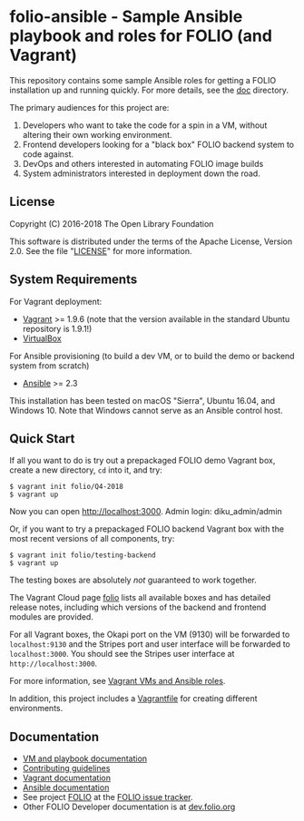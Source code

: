 # folio-ansible - Sample Ansible playbook and roles for FOLIO (and Vagrant)

This repository contains some sample Ansible roles for getting a FOLIO
installation up and running quickly. For more details, see the
[doc](doc/index.md) directory.

The primary audiences for this project are:

1. Developers who want to take the code for a spin in a VM, without
   altering their own working environment.
2. Frontend developers looking for a "black box" FOLIO backend system
   to code against.
3. DevOps and others interested in automating FOLIO image builds
4. System administrators interested in deployment down the road.

## License

Copyright (C) 2016-2018 The Open Library Foundation

This software is distributed under the terms of the Apache License,
Version 2.0. See the file "[LICENSE](LICENSE)" for more information.

## System Requirements

For Vagrant deployment:
* [Vagrant](https://www.vagrantup.com) \>= 1.9.6 (note that the
  version available in the standard Ubuntu repository is 1.9.1!)
* [VirtualBox](https://www.virtualbox.org)

For Ansible provisioning (to build a dev VM, or to build the demo or
backend system from scratch)
* [Ansible](http://docs.ansible.com/ansible/intro_installation.html) \>= 2.3

This installation has been tested on macOS "Sierra", Ubuntu 16.04, and
Windows 10. Note that Windows cannot serve as an Ansible control host.

## Quick Start

If all you want to do is try out a prepackaged FOLIO demo Vagrant box,
create a new directory, `cd` into it, and try:

    $ vagrant init folio/Q4-2018
    $ vagrant up

Now you can open [http://localhost:3000](http://localhost:3000).
Admin login: diku\_admin/admin

Or, if you want to try a prepackaged FOLIO backend Vagrant box with the
most recent versions of all components, try:

    $ vagrant init folio/testing-backend
    $ vagrant up

The testing boxes are absolutely _not_ guaranteed to work together.

The Vagrant Cloud page [folio](https://app.vagrantup.com/folio) lists
all available boxes and has
detailed release notes, including which versions of the backend and
frontend modules are provided.

For all Vagrant boxes, the Okapi port on the VM (9130) will be
forwarded to `localhost:9130` and the Stripes port and user interface
will be forwarded to `localhost:3000`. You should see the Stripes user
interface at `http://localhost:3000`.

For more information, see [Vagrant VMs and Ansible roles](doc/index.md).

In addition, this project includes a [Vagrantfile](Vagrantfile) for
creating different environments.

## Documentation

* [VM and playbook documentation](doc/index.md)
* [Contributing guidelines](CONTRIBUTING.md)
* [Vagrant documentation](https://www.vagrantup.com/docs/)
* [Ansible documentation](http://docs.ansible.com/ansible/index.html)
* See project [FOLIO](https://issues.folio.org/browse/FOLIO)
at the [FOLIO issue tracker](https://dev.folio.org/guidelines/issue-tracker).
* Other FOLIO Developer documentation is at [dev.folio.org](https://dev.folio.org/)
